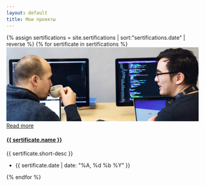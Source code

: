 ```yaml
---
layout: default
title: Мои проекты
---
```

<section class="section pt-5">
    <div class="container blog-cards">	        
	    <div class="row">
        {% assign sertifications = site.sertifications | sort:"sertifications.date" | reverse %}
        {% for sertificate in sertifications %}
		    <div class="col-12 col-md-6 col-lg-4 mb-5">
			    <div class="card rounded-0 border-0 shadow-sm eq-height">
					<div class="card-img-container position-relative">
				        <img class="card-img-top rounded-0" src="assets/images/blog/blog-post-thumb-3.jpg" alt="">
				        <div class="card-img-overlay overlay-mask  text-center p-0">
					        <div class="overlay-mask-content text-center w-100 position-absolute">
							    <a class="btn btn-primary" href="{{ sertificate.url }}">Read more</a>
					        </div>
					        <a class="overlay-mask-link position-absolute w-100 h-100" href="{{ sertificate.url }}"></a>
						</div>
					</div>
					<div class="card-body pb-4">
						<h4 class="card-title mb-2"><a class="text-link" href="{{ sertificate.url }}">{{ sertificate.name }}</a></h4>
							<div class="card-text">
								<div class="excerpt">{{ sertificate.short-desc }}</div>
							</div>
						</div>
						<div class="card-footer border-0">
							<ul class="meta list-inline mb-0">
								<li class="list-inline-item me-3"><i class="far fa-clock me-2"></i>{{ sertificate.date | date: "%A, %d %b %Y" }}</li>
								<!--<li class="list-inline-item"><i class="fas fa-comment me-2"></i><a class="text-link" href="#">23 Comments</a></li>-->
							</ul>
						</div>
				    </div><!--//card-->
		        </div>
			{% endfor %}
		</div>
	</div>
</section>		
